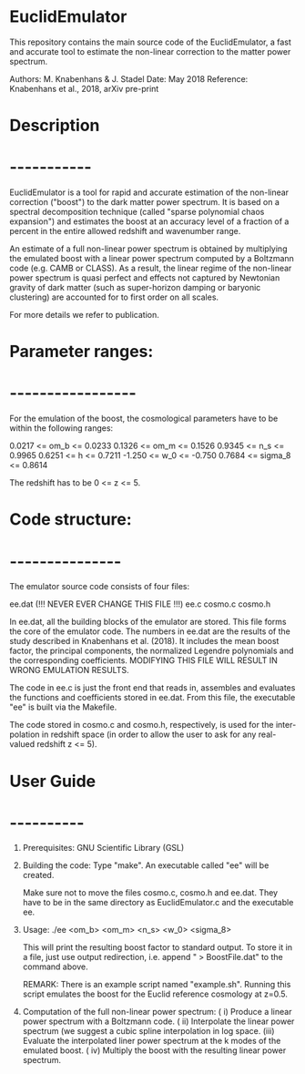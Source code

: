 # EuclidEmulator
This repository contains the main source code of the EuclidEmulator, a fast and accurate tool to estimate the non-linear correction to the matter power spectrum.

Authors:   M. Knabenhans & J. Stadel
Date:      May 2018
Reference: Knabenhans et al., 2018, arXiv pre-print

# Description
# -----------
EuclidEmulator is a tool for rapid and accurate estimation of the
non-linear correction ("boost") to the dark matter power spectrum.
It is based on a spectral decomposition technique (called "sparse
polynomial chaos expansion") and estimates the boost at an accuracy
level of a fraction of a percent in the entire allowed redshift and
wavenumber range.

An estimate of a full non-linear power spectrum is obtained by
multiplying the emulated boost with a linear power spectrum computed
by a Boltzmann code (e.g. CAMB or CLASS). As a result, the linear
regime of the non-linear power spectrum is quasi perfect and effects
not captured by Newtonian gravity of dark matter (such as super-horizon
damping or baryonic clustering) are accounted for to first order on
all scales.

For more details we refer to publication.

# Parameter ranges:
# -----------------
For the emulation of the boost, the cosmological parameters have to be
within the following ranges:

0.0217 <= om_b    <= 0.0233
0.1326 <= om_m    <= 0.1526
0.9345 <= n_s     <= 0.9965
0.6251 <= h       <= 0.7211
-1.250 <= w_0     <= -0.750
0.7684 <= sigma_8 <= 0.8614

The redshift has to be 0 <= z <= 5.

# Code structure:
# ---------------

The emulator source code consists of four files:

ee.dat (!!! NEVER EVER CHANGE THIS FILE !!!)
ee.c
cosmo.c
cosmo.h

In ee.dat, all the building blocks of the emulator are stored. This file
forms the core of the emulator code. The numbers in ee.dat are the results
of the study described in Knabenhans et al. (2018). It includes the mean
boost factor, the principal components, the normalized Legendre polynomials
and the corresponding coefficients. MODIFYING THIS FILE WILL RESULT IN WRONG
EMULATION RESULTS.

The code in ee.c is just the front end that reads in, assembles and evaluates
the functions and coefficients stored in ee.dat. From this file, the executable
"ee" is built via the Makefile.

The code stored in cosmo.c and cosmo.h, respectively, is used for the inter-
polation in redshift space (in order to allow the user to ask for any real-
valued redshift z <= 5).

# User Guide
# ----------
1) Prerequisites:
   GNU Scientific Library (GSL)

2) Building the code:
   Type "make". An executable called "ee" will be created.

   Make sure not to move the files cosmo.c, cosmo.h and ee.dat.
   They have to be in the same directory as EuclidEmulator.c and
   the executable ee.

3) Usage:
   ./ee <om_b> <om_m> <n_s> <h> <w_0> <sigma_8> <z>

   This will print the resulting boost factor to standard output. To store
   it in a file, just use output redirection, i.e. append " > BoostFile.dat"
   to the command above.

   REMARK: There is an example script named "example.sh". Running this script
           emulates the boost for the Euclid reference cosmology at z=0.5.

4) Computation of the full non-linear power spectrum:
   (  i) Produce a linear power spectrum with a Boltzmann code.
   ( ii) Interpolate the linear power spectrum (we suggest a cubic spline
         interpolation in log space.
   (iii) Evaluate the interpolated liner power spectrum at the k modes of the
         emulated boost.
   ( iv) Multiply the boost with the resulting linear power spectrum.
